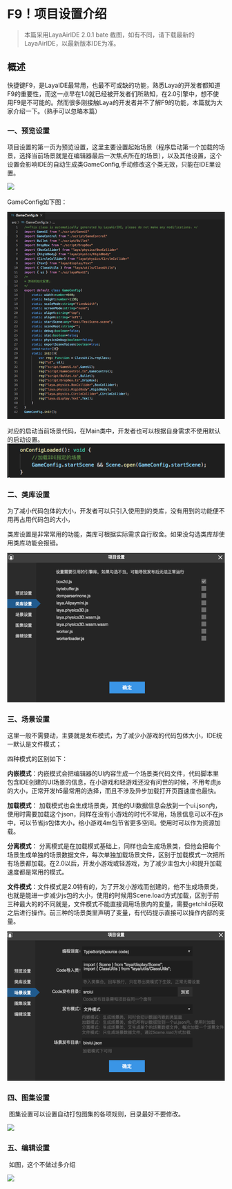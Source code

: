 # F9！项目设置介绍

> 本篇采用LayaAirIDE 2.0.1 bate 截图，如有不同，请下载最新的LayaAirIDE，以最新版本IDE为准。

## 概述

​    快捷键F9，是LayaIDE最常用，也最不可或缺的功能，熟悉Laya的开发者都知道F9的重要性，而这一点早在1.0就已经被开发者们所熟知，在2.0引擎中，想不使用F9是不可能的。然而很多刚接触Laya的开发者并不了解F9的功能，本篇就为大家介绍一下。（熟手可以忽略本篇）





### 一、预览设置

​        项目设置的第一页为预览设置，这里主要设置起始场景（程序启动第一个加载的场景，选择当前场景就是在编辑器最后一次焦点所在的场景），以及其他设置，这个设置会影响IDE的自动生成类GameConfig,手动修改这个类无效，只能在IDE里设置。

![](img/1.png)



GameConfig如下图：

![](img/001.png)

对应的启动当前场景代码，在Main类中，开发者也可以根据自身需求不使用默认的启动设置。![](img/002.png)



### 二、类库设置

​	 为了减小代码包体的大小，开发者可以只引入使用到的类库，没有用到的功能便不用再占用代码包的大小，

类库设置是非常常用的功能，类库可根据实际需求自行取舍。如果没勾选类库却使用类库功能会报错。



![](img/003.png)



### 三、场景设置

​     这里一般不需要动，主要就是发布模式，为了减少小游戏的代码包体大小，IDE统一默认是文件模式；

四种模式的区别如下：

 **内嵌模式**：内嵌模式会把编辑器的UI内容生成一个场景类代码文件，代码脚本里包含IDE创建的UI场景的信息，在小游戏和轻游戏还没有问世的时候，不用考虑js 的大小，正常开发h5最常用的选择，而且不涉及异步加载打开页面速度也最快。

**加载模式**： 加载模式也会生成场景类，其他的UI数据信息会放到一个ui.json内，使用时需要加载这个json，同样在没有小游戏的时代不常用，场景信息可以不在js中，可以节省js包体大小，给小游戏4m包节省更多空间。使用时可以作为资源加载。

**分离模式**： 分离模式是在加载模式基础上，同样也会生成场景类，但他会把每个场景生成单独的场景数据文件，每次单独加载场景文件，区别于加载模式一次把所有场景都加载。在2.0以后，开发小游戏或轻游戏，为了减少主包大小和提升加载速度都是常用的模式。

**文件模式**：文件模式是2.0特有的，为了开发小游戏而创建的，他不生成场景类，也就是能进一步减少js包的大小，使用的时候用Scene.load方式加载，区别于前三种最大的的不同就是，文件模式不能直接调用场景内的变量，需要getchild获取之后进行操作。前三种的场景类里声明了变量，有代码提示直接可以操作内部的变量。





![](img/004.png)



### 四、图集设置

​    图集设置可以设置自动打包图集的各项规则，目录最好不要修改。

![](img/4.png)



### 五、编辑设置

​       如图，这个不做过多介绍

![](img/5.png)